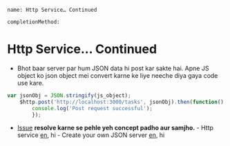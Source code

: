 
```ngmeta
name: Http Service… Continued

completionMethod:
```
# Http Service… Continued

- Bhot baar server par hum JSON data hi post kar sakte hai. Apne JS object ko json object mei convert karne ke liye neeche diya gaya code use kare.

```javascript
var jsonObj = JSON.stringify(js_object);
	$http.post('http://localhost:3000/tasks', jsonObj).then(function() {
		console.log('Post request successful');
    	});

```

- [Issue](https://github.com/vidur149/angular-todo/issues/4) **resolve karne se pehle yeh concept padho aur samjho.**
		- Http service [en](https://www.w3schools.com/angular/angular_http.asp), hi
		- Create your own JSON server [en](https://github.com/typicode/json-server), hi

